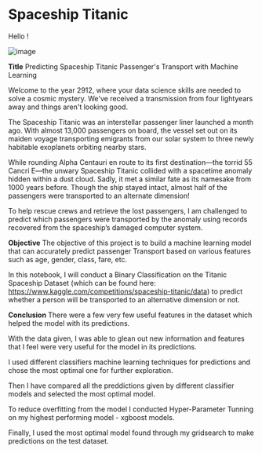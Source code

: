 # Spaceship Titanic 

Hello ! 

![image](https://github.com/user-attachments/assets/99708a45-2365-4916-82be-ffc6794feab0)

**Title**
Predicting Spaceship Titanic Passenger's Transport with Machine Learning

Welcome to the year 2912, where your data science skills are needed to solve a cosmic mystery. We've received a transmission from four lightyears away and things aren't looking good.

The Spaceship Titanic was an interstellar passenger liner launched a month ago. With almost 13,000 passengers on board, the vessel set out on its maiden voyage transporting emigrants from our solar system to three newly habitable exoplanets orbiting nearby stars.

While rounding Alpha Centauri en route to its first destination—the torrid 55 Cancri E—the unwary Spaceship Titanic collided with a spacetime anomaly hidden within a dust cloud. Sadly, it met a similar fate as its namesake from 1000 years before. Though the ship stayed intact, almost half of the passengers were transported to an alternate dimension!

To help rescue crews and retrieve the lost passengers, I am challenged to predict which passengers were transported by the anomaly using records recovered from the spaceship’s damaged computer system.

**Objective**
The objective of this project is to build a machine learning model that can accurately predict passenger Transport based on various features such as age, gender, class, fare, etc.

In this notebook, I will conduct a Binary Classification on the Titanic Spaceship Dataset (which can be found here: https://www.kaggle.com/competitions/spaceship-titanic/data) to predict whether a person will be transported to an alternative dimension or not.

**Conclusion**
There were a few very few useful features in the dataset which helped the model with its predictions.

With the data given, I was able to glean out new information and features that I feel were very useful for the model in its predictions.

I used different classifiers machine learning techniques for predictions and chose the most optimal one for further exploration.

Then I have compared all the preddictions given by different classifier models and selected the most optimal model.

To reduce overfitting from the model I conducted Hyper-Parameter Tunning on my highest performing model - xgboost models.

Finally, I used the most optimal model found through my gridsearch to make predictions on the test dataset.

